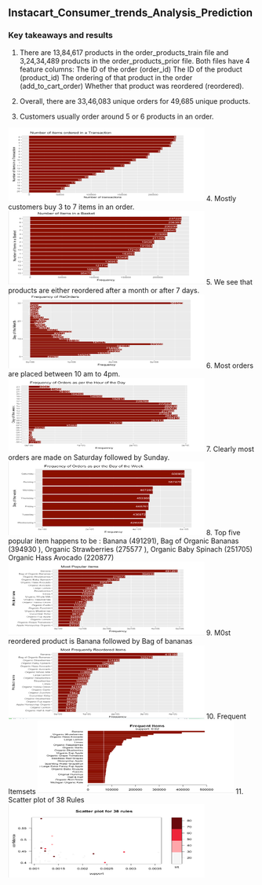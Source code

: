 ## Instacart_Consumer_trends_Analysis_Prediction

### Key takeaways and results
1. There are 13,84,617 products in the order_products_train file and 3,24,34,489 products in the order_products_prior file. Both files have 4 feature columns:
The ID of the order (order_id)
The ID of the product (product_id)
The ordering of that product in the order (add_to_cart_order)
Whether that product was reordered (reordered).
2. Overall, there are 33,46,083 unique orders for 49,685 unique products.

3. Customers usually order around 5 or 6 products in an order. 
<img src="https://github.com/sharmasapna/Instacart_Consumer_trends_Analysis_Prediction/blob/main/images/insta10.png" width="400" height="150">
4. Mostly customers buy 3 to 7 items in an order.  
<img src="https://github.com/sharmasapna/Instacart_Consumer_trends_Analysis_Prediction/blob/main/images/insta1.png" width="400" height="150">
5. We see that products are either reordered after a month or after 7 days.
<img src="https://github.com/sharmasapna/Instacart_Consumer_trends_Analysis_Prediction/blob/main/images/insta2.png" width="400" height="150">
6. Most orders are placed between 10 am to 4pm. 
<img src="https://github.com/sharmasapna/Instacart_Consumer_trends_Analysis_Prediction/blob/main/images/insta3.png" width="400" height="150">
7. Clearly most orders are made on Saturday followed by Sunday.
<img src="https://github.com/sharmasapna/Instacart_Consumer_trends_Analysis_Prediction/blob/main/images/insta4.png" width="400" height="150">
8. Top five popular item happens to be :   
Banana	(491291),			
Bag of Organic Bananas	(394930	),		
Organic Strawberries	(275577	),		
Organic Baby Spinach	(251705)			
Organic Hass Avocado	(220877)   
<img src="https://github.com/sharmasapna/Instacart_Consumer_trends_Analysis_Prediction/blob/main/images/insta6.png" width="400" height="150">
9. M0st reordered product is Banana followed by Bag of bananas
<img src="https://github.com/sharmasapna/Instacart_Consumer_trends_Analysis_Prediction/blob/main/images/insta5.png" width="400" height="150">
10. Frequent Itemsets
<img src="https://github.com/sharmasapna/Instacart_Consumer_trends_Analysis_Prediction/blob/main/images/insta7.png" width="400" height="150">
11. Scatter plot of 38 Rules
<img src="https://github.com/sharmasapna/Instacart_Consumer_trends_Analysis_Prediction/blob/main/images/insta9.png" width="400" height="150">

